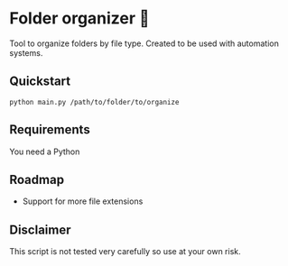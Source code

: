 # Folder organizer 📁

Tool to organize folders by file type. Created to be used with automation systems.

## Quickstart

```shell
python main.py /path/to/folder/to/organize
```

## Requirements

You need a Python

## Roadmap

- Support for more file extensions

## Disclaimer

This script is not tested very carefully so use at your own risk.
